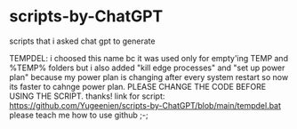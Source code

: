 # scripts-by-ChatGPT
scripts that i asked chat gpt to generate

TEMPDEL:
i choosed this name bc it was used only for empty'ing TEMP and %TEMP% folders but i also added "kill edge processes" and "set up power plan" because my power plan is changing after every system restart so now its faster to cahnge power plan. PLEASE CHANGE THE CODE BEFORE USING THE SCRIPT. thanks!
link for script: https://github.com/Yugeenien/scripts-by-ChatGPT/blob/main/tempdel.bat
please teach me how to use github ;-;
